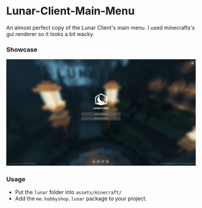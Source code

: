 # Lunar-Client-Main-Menu
An almost perfect copy of the Lunar Client's main menu. I used minecrafts's gui renderer so it looks a bit wacky.

### Showcase
![Main Menu](menu.png)

### Usage
* Put the ``lunar`` folder into ``assets/minecraft/``
* Add the ``me.hobbyshop.lunar`` package to your project.
